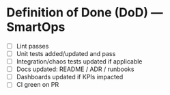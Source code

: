 # Definition of Done (DoD) — SmartOps
- [ ] Lint passes
- [ ] Unit tests added/updated and pass
- [ ] Integration/chaos tests updated if applicable
- [ ] Docs updated: README / ADR / runbooks
- [ ] Dashboards updated if KPIs impacted
- [ ] CI green on PR
